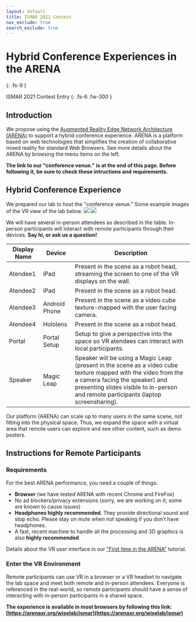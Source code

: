 ```yaml
---
layout: default
title: ISMAR 2021 Contest
nav_exclude: true
search_exclude: true
---
```


# Hybrid Conference Experiences in the ARENA
{: .fs-9 }

ISMAR 2021 Contest Entry
{: .fs-6 .fw-300 }

## Introduction

We propose using the [Augmented Reality Edge Network Architecture (ARENA)](https://arenaxr.org) to support a hybrid conference experience. ARENA is a platform based on web technologies that simplifies the creation of collaborative mixed reality for standard Web Browsers. See more details about the ARENA by browsing the menu items on the left.

**The link to our "conference venue." is at the end of this page. Before following it, be sure to check these intructions and requirements.**

## Hybrid Conference Experience

We prepared our lab to host the "conference venue." Some example images of the VR view of the lab below.
![](../../assets/img/ismar-contest/cic-annex.jpg)
![](../../assets/img/ismar-contest/cic-annex-1.jpg)

We will have several in-person attendees as described in the table. In-person participants will interact with remote participants through their devices. **Say hi, or ask us a question!**

|Display Name|Device|Description|
|------------|------|-----------|
|Atendee1|iPad|Present in the scene as a robot head, streaming the screen to one of the VR displays on the wall.|
|Atendee2|iPad|Present in the scene as a robot head.|
|Atendee3|Android Phone| Present in the scene as a video cube texture-mapped with the user facing camera.|
|Atendee4|Hololens|Present in the scene as a robot head.|
|Portal|Portal Setup| Setup to give a perspective into the space so VR atendees can interact with local participants.|
|Speaker|Magic Leap| Speaker will be using a Magic Leap (present in the scene as a video cube texture mapped with the video from the a camera facing the speaker) and presenting slides visible to in-person and remote participants (laptop screensharing).|

Our platform (ARENA) can scale up to many users in the same scene, not fitting into the physical space. Thus, we expand the space with a virtual area that remote users can explore and see other content, such as demo posters.

## Instructions for Remote Participants

### Requirements
For the best ARENA performance, you need a couple of things:
- **Browser** (we have tested ARENA with recent Chrome and FireFox)
- No ad blockers/privacy extensions (sorry, we are working on it; some are known to cause issues)
- **Headphones highly recommended**. They provide directional sound and stop echo. Please stay on mute when not speaking if you don’t have headphones.
- A fast, recent machine to handle all the processing and 3D graphics is also **highly recommended**

Details about the VR user interface in our ["First time in the ARENA"](/content/overview/user-guide.html) tutorial.

### Enter the VR Environment

Remote participants can use VR in a browser or a VR headset to navigate the lab space and meet both remote and in-person attendees. Everyone is referenced in the real-world, so remote participants should have a sense of interacting with in-person participants in a shared space.

**The experience is available in most browsers by following this link:
[https://arenaxr.org/wiselab/ismar](https://arenaxr.org/wiselab/ismar)**
